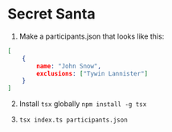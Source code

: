 # Secret Santa

1. Make a participants.json that looks like this:

```json
[
    {
        name: "John Snow",
        exclusions: ["Tywin Lannister"]
    }
]
```

2. Install `tsx` globally `npm install -g tsx`

3. `tsx index.ts participants.json`
